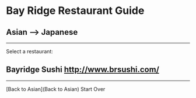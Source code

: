 # Bay Ridge Restaurant Guide
## Asian --> Japanese
---
Select a restaurant:
## Bayridge Sushi http://www.brsushi.com/
---
[Back to Asian](Back to Asian)
Start Over
